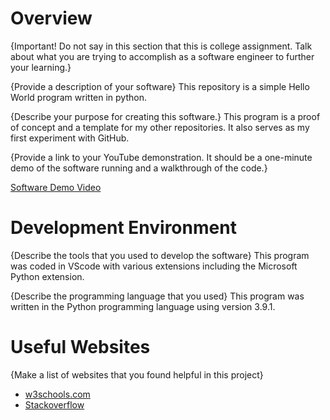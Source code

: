 # Overview

{Important!  Do not say in this section that this is college assignment.  Talk about what you are trying to accomplish as a software engineer to further your learning.}

{Provide a description of your software}
This repository is a simple Hello World program written in python. 

{Describe your purpose for creating this software.}
This program is a proof of concept and a template for my other repositories. It also serves as my first experiment with GitHub.

{Provide a link to your YouTube demonstration.  It should be a one-minute demo of the software running and a walkthrough of the code.}

[Software Demo Video](https://youtu.be/7Fb9zP1v4jI)

# Development Environment

{Describe the tools that you used to develop the software}
This program was coded in VScode with various extensions including the Microsoft Python extension.

{Describe the programming language that you used}
This program was written in the Python programming language using version 3.9.1.

# Useful Websites

{Make a list of websites that you found helpful in this project}
* [w3schools.com](https://www.w3schools.com/python/)
* [Stackoverflow](https://stackoverflow.com/questions/tagged/python)
